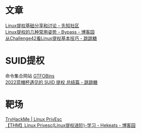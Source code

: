 # 文章
[Linux提权基础分享和讨论 - 先知社区](https://xz.aliyun.com/t/11664)<br />[Linux提权的几种常用姿势 - Bypass - 博客园](https://www.cnblogs.com/xiaozi/p/14264210.html)<br />[从Challenge42看Linux提权基本技巧 - 跳跳糖](https://tttang.com/archive/1414/)
# SUID提权
命令集合网站 [GTFOBins](https://gtfobins.github.io/)<br />[2022蓝帽杯遇见的 SUID 提权 总结篇 - 跳跳糖](https://tttang.com/archive/1793/#toc_vim)
# 靶场
[TryHackMe | Linux PrivEsc](https://tryhackme.com/room/linuxprivesc)<br />[【THM】Linux Privesc(Linux提权进阶)-学习 - Hekeats - 博客园](https://www.cnblogs.com/Hekeats-L/p/16782845.html)

